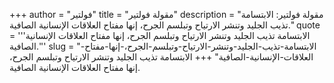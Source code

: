 +++
author = "فولتير"
title = "مقولة فولتير"
description = "مقولة فولتير: الابتسامة تذيب الجليد وتنشر الارتياح وتبلسم الجرح، إنها مفتاح العلاقات الإنسانية الصافية."
quote = '''الابتسامة تذيب الجليد وتنشر الارتياح وتبلسم الجرح، إنها مفتاح العلاقات الإنسانية الصافية.'''
slug = "الابتسامة-تذيب-الجليد-وتنشر-الارتياح-وتبلسم-الجرح،-إنها-مفتاح-العلاقات-الإنسانية-الصافية"
+++
الابتسامة تذيب الجليد وتنشر الارتياح وتبلسم الجرح، إنها مفتاح العلاقات الإنسانية الصافية.

